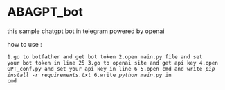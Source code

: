 # ABAGPT_bot
this sample chatgpt bot in telegram  powered by openai



how to use :


<code>1.go to botfather and get bot token
2.open main.py file and set your bot token in line 25
3.go to openai site and get api key 
4.open GPT_conf.py and set your api key in line 6 
5.open cmd and write <i>pip install -r requirements.txt</i>
6.write <i>python main.py</i> in cmd</code>
